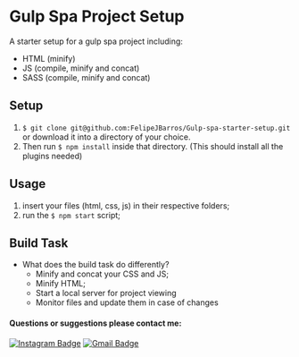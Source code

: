 Gulp Spa Project Setup
=============================

A starter setup for a gulp spa project including:
+ HTML (minify)
+ JS (compile, minify and concat)
+ SASS (compile, minify and concat)

## Setup

1. `$ git clone git@github.com:FelipeJBarros/Gulp-spa-starter-setup.git` or download it into a directory of your choice.
2. Then run `$ npm install` inside that directory. (This should install all the plugins needed)

## Usage

1. insert your files (html, css, js) in their respective folders;
2. run the `$ npm start` script;

## Build Task

+ What does the build task do differently?
  + Minify and concat your CSS and JS;
  + Minify HTML;
  + Start a local server for project viewing
  + Monitor files and update them in case of changes

#### Questions or suggestions please contact me:

[![Instagram Badge](https://img.shields.io/badge/-belipefarros-2980B9?style=flat-square&labelColor=2980B9&logo=Instagram&logoColor=white&link=https://www.instagram.com/belipefarros/)](https://www.instagram.com/belipefarros/)
[![Gmail Badge](https://img.shields.io/badge/-felipebarros.engh@gmail.com-2980B9?style=flat-square&logo=Gmail&logoColor=white&link=mailto:felipebarros.engh@gmail.com)](mailto:felipebarros.engh@gmail.com)
